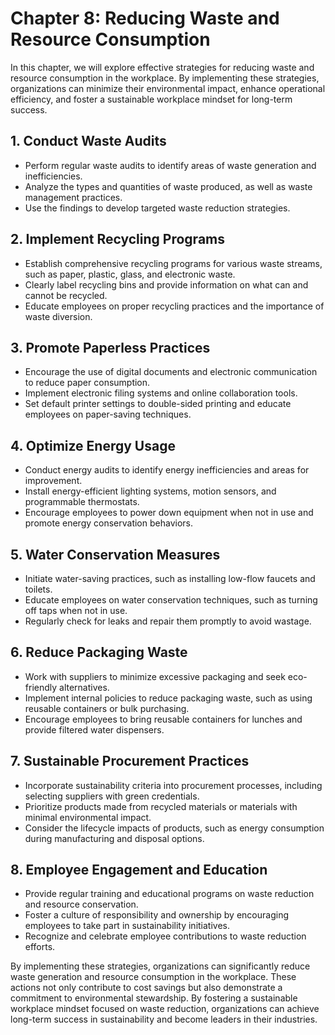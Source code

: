 Chapter 8: Reducing Waste and Resource Consumption
==================================================

In this chapter, we will explore effective strategies for reducing waste and resource consumption in the workplace. By implementing these strategies, organizations can minimize their environmental impact, enhance operational efficiency, and foster a sustainable workplace mindset for long-term success.

**1. Conduct Waste Audits**
---------------------------

* Perform regular waste audits to identify areas of waste generation and inefficiencies.
* Analyze the types and quantities of waste produced, as well as waste management practices.
* Use the findings to develop targeted waste reduction strategies.

**2. Implement Recycling Programs**
-----------------------------------

* Establish comprehensive recycling programs for various waste streams, such as paper, plastic, glass, and electronic waste.
* Clearly label recycling bins and provide information on what can and cannot be recycled.
* Educate employees on proper recycling practices and the importance of waste diversion.

**3. Promote Paperless Practices**
----------------------------------

* Encourage the use of digital documents and electronic communication to reduce paper consumption.
* Implement electronic filing systems and online collaboration tools.
* Set default printer settings to double-sided printing and educate employees on paper-saving techniques.

**4. Optimize Energy Usage**
----------------------------

* Conduct energy audits to identify energy inefficiencies and areas for improvement.
* Install energy-efficient lighting systems, motion sensors, and programmable thermostats.
* Encourage employees to power down equipment when not in use and promote energy conservation behaviors.

**5. Water Conservation Measures**
----------------------------------

* Initiate water-saving practices, such as installing low-flow faucets and toilets.
* Educate employees on water conservation techniques, such as turning off taps when not in use.
* Regularly check for leaks and repair them promptly to avoid wastage.

**6. Reduce Packaging Waste**
-----------------------------

* Work with suppliers to minimize excessive packaging and seek eco-friendly alternatives.
* Implement internal policies to reduce packaging waste, such as using reusable containers or bulk purchasing.
* Encourage employees to bring reusable containers for lunches and provide filtered water dispensers.

**7. Sustainable Procurement Practices**
----------------------------------------

* Incorporate sustainability criteria into procurement processes, including selecting suppliers with green credentials.
* Prioritize products made from recycled materials or materials with minimal environmental impact.
* Consider the lifecycle impacts of products, such as energy consumption during manufacturing and disposal options.

**8. Employee Engagement and Education**
----------------------------------------

* Provide regular training and educational programs on waste reduction and resource conservation.
* Foster a culture of responsibility and ownership by encouraging employees to take part in sustainability initiatives.
* Recognize and celebrate employee contributions to waste reduction efforts.

By implementing these strategies, organizations can significantly reduce waste generation and resource consumption in the workplace. These actions not only contribute to cost savings but also demonstrate a commitment to environmental stewardship. By fostering a sustainable workplace mindset focused on waste reduction, organizations can achieve long-term success in sustainability and become leaders in their industries.
